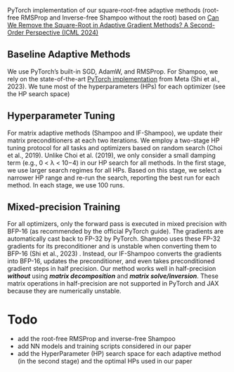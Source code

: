 PyTorch implementation of our square-root-free adaptive methods (root-free RMSProp and Inverse-free Shampoo without the root) based on [Can We Remove the Square-Root in Adaptive Gradient Methods? A Second-Order Perspective (ICML 2024)](https://arxiv.org/abs/2402.03496)


## Baseline Adaptive Methods
We use PyTorch’s built-in SGD, AdamW, and RMSProp. For Shampoo, we rely on the
state-of-the-art [PyTorch implementation](https://github.com/facebookresearch/optimizers/tree/main/distributed_shampoo) from Meta (Shi et al., 2023). We tune most of the hyperparameters (HPs) for each optimizer (see the HP search space)

## Hyperparameter Tuning 
For matrix adaptive methods (Shampoo and IF-Shampoo), we update their matrix preconditioners at each two iterations.
We employ a two-stage HP tuning protocol for all tasks and optimizers based on random search (Choi et al., 2019).
Unlike Choi et al. (2019), we only consider a small damping term (e.g., 0 < λ < 10−4) in our HP search for all methods. 
In the first stage, we use larger search regimes for all HPs. Based on this stage, we select a narrower
HP range and re-run the search, reporting the best run for each method. In each stage, we use 100 runs.

## Mixed-precision Training 
For all optimizers, only the forward pass is executed in mixed precision with BFP-16 (as
recommended by the official PyTorch guide). The gradients are automatically cast back to FP-32 by PyTorch. Shampoo uses
these FP-32 gradients for its preconditioner and is unstable when converting them to BFP-16 (Shi et al., 2023) . Instead, our
IF-Shampoo converts the gradients into BFP-16, updates the preconditioner, and even takes preconditioned gradient steps in
half precision. Our method works well in half-precision ***without*** using ***matrix decomposition*** and ***matrix solve/inversion***.
These matrix operations in half-precision are not supported in PyTorch and JAX because they are numerically unstable.

# Todo
* add the root-free RMSProp and inverse-free Shampoo
* add NN models and training scripts considered in our paper
* add the HyperParameter (HP) search space for each adaptive method (in the second stage) and the optimal HPs used in our paper
